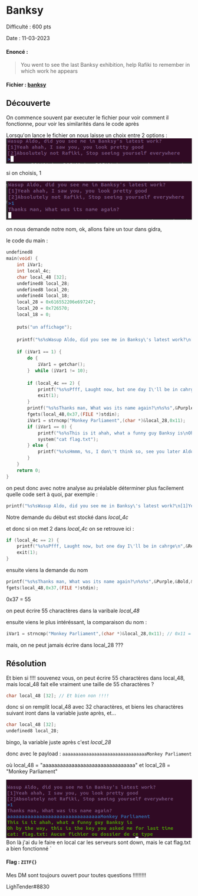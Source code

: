 # Banksy

Difficulté : 600 pts

Date : 11-03-2023

#### Enoncé :

> You went to see the last Banksy exhibition, help Rafiki to remember in which work he appears

#### Fichier : [banksy](banksy)

## Découverte

On commence souvent par executer le fichier pour voir comment il fonctionne, pour voir les similarités dans le code après

Lorsqu'on lance le fichier on nous laisse un choix entre 2 options :
![demarrage](demarrage.png)

si on choisis, 1

![name](name.png)

on nous demande notre nom, ok, allons faire un tour dans gidra,

le code du main :
```c
undefined8 
main(void) { 
	int iVar1; 
	int local_4c; 
	char local_48 [32]; 
	undefined8 local_28; 
	undefined8 local_20; 
	undefined4 local_18; 
	local_28 = 0x616552206e697247; 
	local_20 = 0x726570; 
	local_18 = 0; 
	
	puts("un affichage"); 
	
	printf("%s%sWasup Aldo, did you see me in Banksy\'s latest work?\n[1]Yeah ahah, I saw you, you loo k pretty good\n[2]Absolutely not Rafiki, Stop seeing yourself everywhere\n%s%s>" ,&Purple,&Bold,&Blue,&Bold); iVar1 = __isoc99_scanf(&DAT_004978ae,&local_4c); 
	
	if (iVar1 == 1) { 
		do { 
			iVar1 = getchar(); 
		}  while (iVar1 != 10); 
		
		if (local_4c == 2) { 
			printf("%s%sPfff, Laught now, but one day I\'ll be in cahrge\n",&Red,&Bold);
			exit(1); 
		} 
		printf("%s%sThanks man, What was its name again?\n%s%s",&Purple,&Bold,&Blue,&Bold); 
		fgets(local_48,0x37,(FILE *)stdin); 
		iVar1 = strncmp("Monkey Parliament",(char *)&local_28,0x11); 
		if (iVar1 == 0) { 
			printf("%s%sThis is it ahah, what a funny guy Banksy is\nOh by the way, this is the key you as ked me for last time\n%s" ,&Green,&Bold,&Reset); 
			system("cat flag.txt"); 
		} else { 
			printf("%s%sHmmm, %s, I don\'t think so, see you later Aldo\n%s",&Red,&Bold,&local_28,&Reset) ; 
		} 
	} 
	return 0; 
}
```

on peut donc avec notre analyse au préalable déterminer plus facilement quelle code sert à quoi, 
par exemple :

```c
printf("%s%sWasup Aldo, did you see me in Banksy\'s latest work?\n[1]Yeah ahah, I saw you, you loo k pretty good\n[2]Absolutely not Rafiki, Stop seeing yourself everywhere\n%s%s>" ,&Purple,&Bold,&Blue,&Bold); iVar1 = __isoc99_scanf(&DAT_004978ae,&local_4c); 
```
Notre demande du début est stocké dans *local_4c*

et donc si on met 2 dans *local_4c* on se retrouve ici :
```c
if (local_4c == 2) { 
	printf("%s%sPfff, Laught now, but one day I\'ll be in cahrge\n",&Red,&Bold);
	exit(1); 
} 
```

ensuite viens la demande du nom

```c
printf("%s%sThanks man, What was its name again?\n%s%s",&Purple,&Bold,&Blue,&Bold); 
fgets(local_48,0x37,(FILE *)stdin); 
```
0x37 = 55

on peut écrire 55 charactères dans la varibale *local_48*

ensuite viens le plus intéréssant, la comparaison du nom :
```c
iVar1 = strncmp("Monkey Parliament",(char *)&local_28,0x11); // 0x11 = 17
```

mais, on ne peut jamais écrire dans local_28 ???

## Résolution

Et bien si !!!!
souvenez vous, on peut écrire 55 charactères dans local_48, mais local_48 fait elle vraiment une taille de 55 charactères ?

```c
char local_48 [32]; // Et bien non !!!!
```

donc si on remplit local_48 avec 32 charactères, et biens les charactères suivant iront dans la variable juste après, et...

```c
char local_48 [32]; 
undefined8 local_28; 
```

bingo, la variable juste après c'est *local_28*

donc avec le payload : `aaaaaaaaaaaaaaaaaaaaaaaaaaaaaaaaMonkey Parliament`

où local_48 = "aaaaaaaaaaaaaaaaaaaaaaaaaaaaaaaa" et local_28 = "Monkey Parliament"

![final](final.png)
Bon là j'ai du le faire en local car les serveurs sont down, mais le cat flag.txt a bien fonctionné
`

#### Flag : `ZITF{}`

Mes DM sont toujours ouvert pour toutes questions !!!!!!!!!

LighTender#8830




